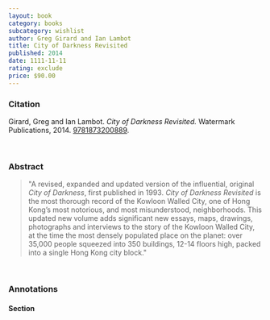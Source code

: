 ```yaml
---
layout: book
category: books
subcategory: wishlist
author: Greg Girard and Ian Lambot
title: City of Darkness Revisited
published: 2014
date: 1111-11-11
rating: exclude
price: $90.00
---
```


### Citation

Girard, Greg and Ian Lambot. *City of Darkness Revisited.* Watermark Publications, 2014. [9781873200889](https://www.greggirardpictures.com/product/city-of-darkness-revisited-with-slipcase).

<br>

### Abstract

> "A revised, expanded and updated version of the influential, original *City of Darkness*, first published in 1993. *City of Darkness Revisited* is the most thorough record of the Kowloon Walled City, one of Hong Kong’s most notorious, and most misunderstood, neighborhoods. This updated new volume adds significant new essays, maps, drawings, photographs and interviews to the story of the Kowloon Walled City, at the time the most densely populated place on the planet: over 35,000 people squeezed into 350 buildings, 12-14 floors high, packed into a single Hong Kong city block."

<br>

### Annotations

#### Section

<br>
